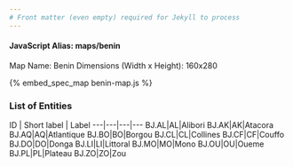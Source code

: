 ```yaml
---
# Front matter (even empty) required for Jekyll to process
---
```


#### JavaScript Alias: maps/benin

Map Name: Benin
Dimensions (Width x Height): 160x280



{% embed_spec_map benin-map.js %}

### List of Entities

ID | Short label | Label
---|---|---|---
BJ.AL|AL|Alibori
BJ.AK|AK|Atacora
BJ.AQ|AQ|Atlantique
BJ.BO|BO|Borgou
BJ.CL|CL|Collines
BJ.CF|CF|Couffo
BJ.DO|DO|Donga
BJ.LI|LI|Littoral
BJ.MO|MO|Mono
BJ.OU|OU|Oueme
BJ.PL|PL|Plateau
BJ.ZO|ZO|Zou

